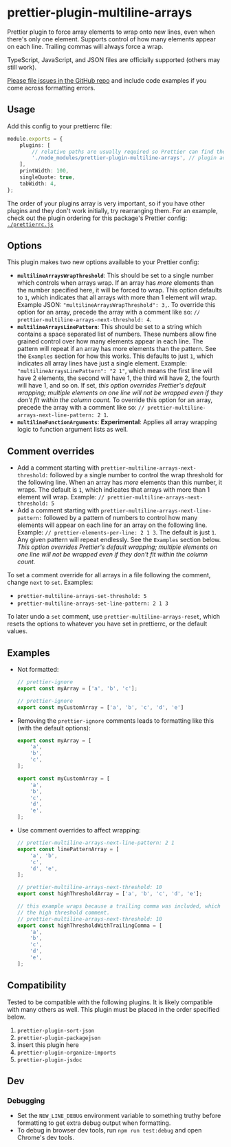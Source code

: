 # prettier-plugin-multiline-arrays

Prettier plugin to force array elements to wrap onto new lines, even when there's only one element. Supports control of how many elements appear on each line. Trailing commas will always force a wrap.

TypeScript, JavaScript, and JSON files are officially supported (others may still work).

[Please file issues in the GitHub repo](https://github.com/electrovir/prettier-plugin-multiline-arrays/issues/new) and include code examples if you come across formatting errors.

## Usage

Add this config to your prettierrc file:

<!-- example-link: src/readme-examples/prettier-options.example.ts -->

```TypeScript
module.exports = {
    plugins: [
        // relative paths are usually required so Prettier can find the plugin
        './node_modules/prettier-plugin-multiline-arrays', // plugin added here
    ],
    printWidth: 100,
    singleQuote: true,
    tabWidth: 4,
};
```

The order of your plugins array is very important, so if you have other plugins and they don't work initially, try rearranging them. For an example, check out the plugin ordering for this package's Prettier config: [`./prettierrc.js`](https://github.com/electrovir/prettier-plugin-multiline-arrays/blob/main/.prettierrc.js)

## Options

This plugin makes two new options available to your Prettier config:

-   **`multilineArraysWrapThreshold`**: This should be set to a single number which controls when arrays wrap. If an array has _more_ elements than the number specified here, it will be forced to wrap. This option defaults to `1`, which indicates that all arrays with more than 1 element will wrap. Example JSON: `"multilineArraysWrapThreshold": 3,`. To override this option for an array, precede the array with a comment like so: `// prettier-multiline-arrays-next-threshold: 4`.
-   **`multilineArraysLinePattern`**: This should be set to a string which contains a space separated list of numbers. These numbers allow fine grained control over how many elements appear in each line. The pattern will repeat if an array has more elements than the pattern. See the `Examples` section for how this works. This defaults to just `1`, which indicates all array lines have just a single element. Example: `"multilineArraysLinePattern": "2 1"`, which means the first line will have 2 elements, the second will have 1, the third will have 2, the fourth will have 1, and so on. If set, _this option overrides Prettier's default wrapping; multiple elements on one line will not be wrapped even if they don't fit within the column count._ To override this option for an array, precede the array with a comment like so: `// prettier-multiline-arrays-next-line-pattern: 2 1`.
-   **`multilineFunctionArguments`**: **Experimental**: Applies all array wrapping logic to function argument lists as well.

## Comment overrides

-   Add a comment starting with `prettier-multiline-arrays-next-threshold:` followed by a single number to control the wrap threshold for the following line. When an array has _more_ elements than this number, it wraps. The default is `1`, which indicates that arrays with more than 1 element will wrap. Example: `// prettier-multiline-arrays-next-threshold: 5`
-   Add a comment starting with `prettier-multiline-arrays-next-line-pattern:` followed by a pattern of numbers to control how many elements will appear on each line for an array on the following line. Example: `// prettier-elements-per-line: 2 1 3`. The default is just `1`. Any given pattern will repeat endlessly. See the `Examples` section below. _This option overrides Prettier's default wrapping; multiple elements on one line will not be wrapped even if they don't fit within the column count._

To set a comment override for all arrays in a file following the comment, change `next` to `set`. Examples:

-   `prettier-multiline-arrays-set-threshold: 5`
-   `prettier-multiline-arrays-set-line-pattern: 2 1 3`

To later undo a `set` comment, use `prettier-multiline-arrays-reset`, which resets the options to whatever you have set in prettierrc, or the default values.

## Examples

-   Not formatted:

    <!-- example-link: src/readme-examples/not-formatted.example.ts -->

    ```TypeScript
    // prettier-ignore
    export const myArray = ['a', 'b', 'c'];

    // prettier-ignore
    export const myCustomArray = ['a', 'b', 'c', 'd', 'e']
    ```

-   Removing the `prettier-ignore` comments leads to formatting like this (with the default options):

    <!-- example-link: src/readme-examples/formatted.example.ts -->

    ```TypeScript
    export const myArray = [
        'a',
        'b',
        'c',
    ];

    export const myCustomArray = [
        'a',
        'b',
        'c',
        'd',
        'e',
    ];
    ```

-   Use comment overrides to affect wrapping:

    <!-- example-link: src/readme-examples/formatted-with-comments.example.ts -->

    ```TypeScript
    // prettier-multiline-arrays-next-line-pattern: 2 1
    export const linePatternArray = [
        'a', 'b',
        'c',
        'd', 'e',
    ];

    // prettier-multiline-arrays-next-threshold: 10
    export const highThresholdArray = ['a', 'b', 'c', 'd', 'e'];

    // this example wraps because a trailing comma was included, which forces wrapping despite
    // the high threshold comment.
    // prettier-multiline-arrays-next-threshold: 10
    export const highThresholdWithTrailingComma = [
        'a',
        'b',
        'c',
        'd',
        'e',
    ];
    ```

## Compatibility

Tested to be compatible with the following plugins. It is likely compatible with many others as well. This plugin must be placed in the order specified below.

1.  `prettier-plugin-sort-json`
2.  `prettier-plugin-packagejson`
3.  insert this plugin here
4.  `prettier-plugin-organize-imports`
5.  `prettier-plugin-jsdoc`

## Dev

### Debugging

-   Set the `NEW_LINE_DEBUG` environment variable to something truthy before formatting to get extra debug output when formatting.
-   To debug in browser dev tools, run `npm run test:debug` and open Chrome's dev tools.
